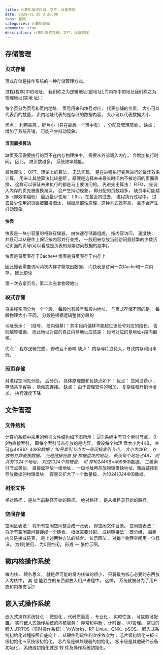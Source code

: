 ```yaml
---
title: 计算机操作存储，文件，设备管理
date: 2024-01-20 8:20:00
tags: 基础
categories: 计算机基础
comments: true
description: 计算机操作存储，文件，设备管理
---
```


## 存储管理
### 页式存储
页式存储是操作系统的一种存储管理方式。

进程(程序)中的地址， 我们称之为逻辑地址(虚地址),而内存中的地址我们称之为物理地址(实地
址)；

每个页分为页号和页内地址， 页号用来和块号对应， 代表存储的位置， 大小可以代表页的数量，
页内地址代表的是存储的数据内容， 大小可以代表数据大小

优点： 利用率高 、碎片小（只在最后一个页中有） 、分配及管理简单 。缺点： 增加了系统开销，
可能产生抖动现象。

#### 页面置换算法
缺页表示需要执行的页不在内存物理块中， 需要从外部调入内存， 会增加执行时间，
因此， 缺页数越多， 系统效率越低。

最优算法： OPT，理论上的算法， 无法实现， 是在进程执行完后进行的最佳效率计算， 用来让其他算法比较差距 。原理是选择未来最长时间内不被访问的页面置换， 这样可以保证未来执行的都是马上要访问的。
先进先出算法： FIFO， 先调入内存的页先被置换淘汰， 会产生抖动现象， 即分配的页数越多， 缺页率可能越多（即效率越低）
最近最少使用： LRU，在最近的过去， 进程执行过程中， 过去最少使用的页面被置换淘汰， 根据局部性原理，这种方式效率高， 且不会产生抖动现象。

#### 快表

快表是一块小容量的相联存储器， 由快速存储器组成， 按内容访问， 速度快， 并且可以从硬件上保证按内容并行查找， 一般用来存放当前访问最频繁的少数活动页面的页号(可以看成是页表的频繁访问数据的副本)。

快表是将页表存于Cache中
慢表是将页表存于内存上

因此慢表需要访问两次内存才能取出数据， 而快表是访问一次Cache和一次内存， 因此更快

第一次去拿页号，第二次去拿物理地址

### 段式存储

将进程空间分为一个个段， 每段也有段号和段内地址， 与页式存储不同的是， 每段物理大小 不同， 分段是根据逻辑整体分段的

地址表示： （段号， 段内偏移）：其中段内偏移不能超过该段号对应的段长， 否则越界错误，
而此地址对应的真正内存地址应该是： 段号对应的基地址+段内偏移。

优点： 程序逻辑完整， 修改互不影响
缺点： 内存碎片浪费大，导致内存利用率低。

### 段页存储
对进程空间先分段， 后分页， 具体原理图和优缺点如下：
优点： 空间浪费小 、存储共享容易 、能动态连接。
缺点： 由于管理软件的增加， 复杂性和开销也增加， 执行速度下降

## 文件管理

### 文件结构

计算机系统中采用的索引文件结构如下图所示：
![1](1.jpg)
系统中有13个索引节点， 0-9为直接索引， 即每个索引节点存放的是内容， 假设每个物理
盘大小为4KB， 共可存4KB*10=40KB数据；
10号索引节点为一级间接索引节点， 大小为4KB， 存放的并非直接数据， 而是链接到直
接 物理盘块的地址， 假设每个地址占4B， 则共有1024个地址， 对应1024个物理盘， 可
存1024*4KB=4098KB数据。
二级索引节点类似， 直接盘存放一级地址， 一级地址再存放物理盘快地址，而后链接到存放数据的物理盘块， 容量又扩大了一个数量级， 为1024*1024*4KB数据。

### 树形文件

相对路径： 是从当前路径开始的路径。
绝对路径： 是从根目录开始的路径。

### 空间存储
空闲区表法： 将所有空闲空间整合成一张表， 即空闲文件目录。
空闲链表法： 将所有空闲空间链接成一个链表， 根据需要分配。
成组链接法： 既分组， 每组内又链接成链表， 是上述两种方法的综合。
位示图法： 对每个物理空间用一位标识， 为1则使用， 为0则空闲， 形成
一 张位示图。

## 微内核操作系统

微内核， 顾名思义， 就是尽可能的将内核做的很小， 只将最为核心必要的东西放入内核中， 其
他 能独立的东西都放入用户进程中， 这样， 系统就被分为了用户态和内核态
![1](2.jpg)
## 嵌入式操作系统

嵌入式操作系统特点： 微型化 、代码质量高 、专业化 、实时性强 、可裁剪可配置。
实时嵌入式操作系统的内核服务： 异常和中断 、计时器 、I/O管理。
常见的嵌入式RTOS（实时操作系统）：VxWorks、RT-Linux、QNX、pSOS。
嵌入式系统初始化过程按照自底向上 、从硬件到软件的次序依次为：
芯片级初始化->板卡级初始化->系统级初始化。
芯片级是微处理器的初始化， 板卡级是其他硬件设备初始化， 系统级初始化就是
软 件及操作系统初始化。